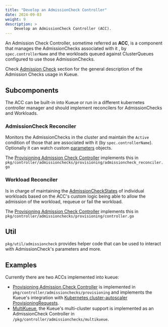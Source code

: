 ```yaml
---
title: "Develop an AdmissionCheck Controller"
date: 2024-09-03
weight: 9
description: >
    Develop an AdmissionCheck Controller (ACC).
---
```


An Admission Check Controller, sometime referred as **ACC**, is a component that manages the AdmissionChecks associated with it , by `spec.controllerName` and the workloads queued against ClusterQueues configured to use those AdmissionChecks.

Check [Admission Check](/docs/concepts/admission_check/) section for the general description of the Admission Checks usage in Kueue.


## Subcomponents

The ACC can be built-in into Kueue or run in a different kubernetes controller manager and should implement reconcilers for AdmissionChecks and Workloads.

### AdmissionCheck Reconciler

Monitors the AdmissionChecks in the cluster and maintain the `Active` condition of those that are associated with it (by `spec.controllerName`). Optionally it can watch custom [parameters](/docs/reference/kueue.v1beta1/#kueue-x-k8s-io-v1beta1-AdmissionCheckParametersReference) objects.

The [Provisioning Admission Check Controller](/docs/admission-check-controllers/provisioning/) implements this in `pkg/controller/admissionchecks/provisioning/admissioncheck_reconciler.go`

### Workload Reconciler

Is in charge of maintaining the [AdmissionCheckStates](/docs/concepts/admission_check/#admissioncheckstates) of individual workloads based on the ACC's custom logic being able to allow the admission of the workload, requeue or fail the workload. 

The [Provisioning Admission Check Controller](/docs/admission-check-controllers/provisioning/) implements this in `pkg/controller/admissionchecks/provisioning/controller.go`

## Util

`pkg/util/admissioncheck` provides helper code that can be used to interact with AdmissionCheck's parameters and more.

## Examples

Currently there are two ACCs implemented into kueue:

- [Provisioning Admission Check Controller](/docs/admission-check-controllers/provisioning/) is implemented in `pkg/controller/admissionchecks/provisioning` and implements the Kueue's integration with [Kubernetes cluster-autoscaler](https://github.com/kubernetes/autoscaler/tree/master/cluster-autoscaler) [ProvisioningRequests](https://github.com/kubernetes/autoscaler/blob/4872bddce2bcc5b4a5f6a3d569111c11b8a2baf4/cluster-autoscaler/provisioningrequest/apis/autoscaling.x-k8s.io/v1beta1/types.go#L41).
- [MultiKueue](/docs/concepts/multikueue/), the Kueue's multi-cluster support is implemented as an AdmissionCheck Controller in `/pkg/controller/admissionchecks/multikueue`.

